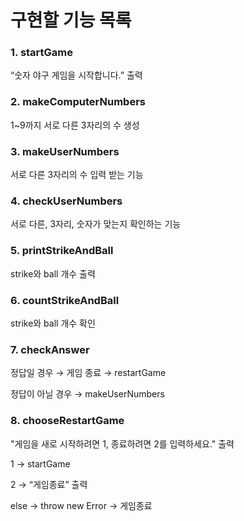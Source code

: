 # 구현할 기능 목록

### 1. startGame

“숫자 야구 게임을 시작합니다.” 출력

### 2. makeComputerNumbers

1~9까지 서로 다른 3자리의 수 생성

### 3. makeUserNumbers

서로 다른 3자리의 수 입력 받는 기능

### 4. checkUserNumbers

서로 다른, 3자리, 숫자가 맞는지 확인하는 기능

### 5. printStrikeAndBall

strike와 ball 개수 출력

### 6. countStrikeAndBall

strike와 ball 개수 확인

### 7. checkAnswer

정답일 경우 → 게임 종료 → restartGame

정답이 아닐 경우 → makeUserNumbers

### 8. chooseRestartGame

"게임을 새로 시작하려면 1, 종료하려면 2를 입력하세요." 출력

1 → startGame

2 → “게임종료” 출력

else → throw new Error → 게임종료
